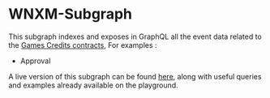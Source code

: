 # WNXM-Subgraph
This subgraph indexes and exposes in GraphQL all the event data related to the [Games Credits contracts](https://etherscan.io/address/0x0d438f3b5175bebc262bf23753c1e53d03432bde), For examples :

* Approval

A live version of this subgraph can be found [here](https://thegraph.com/explorer/subgraph/justacryptonoob/wrapped-nxm), along with useful queries and examples already available on the playground.
